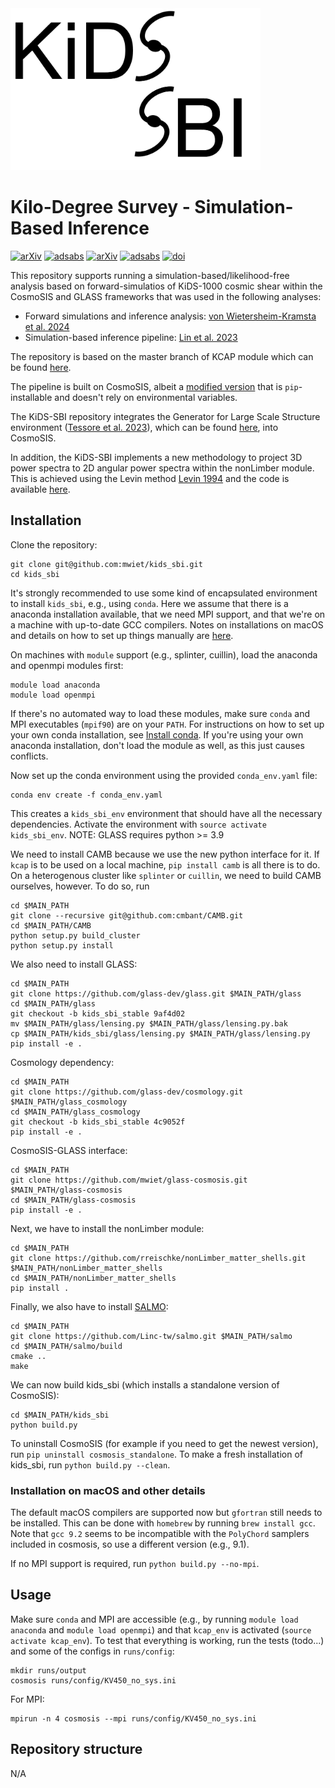 <img src="KiDS_SBI_logo.png" width="400" />

# Kilo-Degree Survey - Simulation-Based Inference
[![arXiv](https://img.shields.io/badge/arXiv-2404.15402-red)](https://arxiv.org/abs/2404.15402)
[![adsabs](https://img.shields.io/badge/2024arXiv240415402V-blueviolet)](https://ui.adsabs.harvard.edu/abs/2024arXiv240415402V/abstract)
[![arXiv](https://img.shields.io/badge/arXiv-2212.04521-red)](https://arxiv.org/abs/2212.04521)
[![adsabs](https://img.shields.io/badge/ads-2023MNRAS.524.6167L-blueviolet)](https://ui.adsabs.harvard.edu/abs/2023MNRAS.524.6167L/abstract)
[![doi](https://img.shields.io/badge/doi-10.1093%2Fmnras%2Fstad2262-blue)](https://doi.org/10.1093/mnras/stad2262)

This repository supports running a simulation-based/likelihood-free analysis based on forward-simulatios of KiDS-1000 cosmic shear within the CosmoSIS and GLASS frameworks that was used in the following analyses:
- Forward simulations and inference analysis: [von Wietersheim-Kramsta et al. 2024](https://arxiv.org/abs/2404.15402)
- Simulation-based inference pipeline: [Lin et al. 2023](https://arxiv.org/abs/2212.04521)

The repository is based on the master branch of KCAP module which can be found [here](https://github.com/KiDS-WL/kcap).

The pipeline is built on CosmoSIS, albeit a [modified version](https://bitbucket.org/tilmantroester/cosmosis/src/kcap/) that is `pip`-installable and doesn't rely on environmental variables.

The KiDS-SBI repository integrates the Generator for Large Scale Structure environment ([Tessore et al. 2023](https://arxiv.org/abs/2302.01942)), which can be found [here](https://github.com/glass-dev/glass), into CosmoSIS.

In addition, the KiDS-SBI implements a new methodology to project 3D power spectra to 2D angular power spectra within the nonLimber module. This is achieved using the Levin method [Levin 1994](https://www.sciencedirect.com/science/article/pii/0377042794001189) and the code is available [here](https://github.com/rreischke/nonLimber_max).

## Installation

Clone the repository:
```
git clone git@github.com:mwiet/kids_sbi.git
cd kids_sbi
```

It's strongly recommended to use some kind of encapsulated environment to install `kids_sbi`, e.g., using `conda`. Here we assume that there is a anaconda installation available, that we need MPI support, and that we're on a machine with up-to-date GCC compilers. Notes on installations on macOS and details on how to set up things manually are [here](#installation-on-macos-and-other-details).

On machines with `module` support (e.g., splinter, cuillin), load the anaconda and openmpi modules first:
```
module load anaconda
module load openmpi
```
If there's no automated way to load these modules, make sure `conda` and MPI executables (`mpif90`) are on your `PATH`. For instructions on how to set up your own conda installation, see [Install conda](#install-conda). If you're using your own anaconda installation, don't load the module as well, as this just causes conflicts.

Now set up the conda environment using the provided `conda_env.yaml` file:
```
conda env create -f conda_env.yaml
```
This creates a `kids_sbi_env` environment that should have all the necessary dependencies. Activate the environment with `source activate kids_sbi_env`. NOTE: GLASS requires python >= 3.9

We need to install CAMB because we use the new python interface for it. If `kcap` is to be used on a local machine, `pip install camb` is all there is to do. On a heterogenous cluster like `splinter` or `cuillin`, we need to build CAMB ourselves, however. To do so, run
```
cd $MAIN_PATH
git clone --recursive git@github.com:cmbant/CAMB.git
cd $MAIN_PATH/CAMB
python setup.py build_cluster
python setup.py install
```

We also need to install GLASS:

```
cd $MAIN_PATH
git clone https://github.com/glass-dev/glass.git $MAIN_PATH/glass
cd $MAIN_PATH/glass
git checkout -b kids_sbi_stable 9af4d02
mv $MAIN_PATH/glass/lensing.py $MAIN_PATH/glass/lensing.py.bak
cp $MAIN_PATH/kids_sbi/glass/lensing.py $MAIN_PATH/glass/lensing.py
pip install -e .
```
Cosmology dependency:
```
cd $MAIN_PATH
git clone https://github.com/glass-dev/cosmology.git $MAIN_PATH/glass_cosmology
cd $MAIN_PATH/glass_cosmology
git checkout -b kids_sbi_stable 4c9052f
pip install -e .
```
CosmoSIS-GLASS interface:
```
cd $MAIN_PATH
git clone https://github.com/mwiet/glass-cosmosis.git $MAIN_PATH/glass-cosmosis
cd $MAIN_PATH/glass-cosmosis
pip install -e .
```

Next, we have to install the nonLimber module:

```
cd $MAIN_PATH
git clone https://github.com/rreischke/nonLimber_matter_shells.git $MAIN_PATH/nonLimber_matter_shells
cd $MAIN_PATH/nonLimber_matter_shells
pip install .
```

Finally, we also have to install [SALMO](https://github.com/Linc-tw/salmo):

```
cd $MAIN_PATH
git clone https://github.com/Linc-tw/salmo.git $MAIN_PATH/salmo
cd $MAIN_PATH/salmo/build
cmake ..
make
```

We can now build kids_sbi (which installs a standalone version of CosmoSIS):
```
cd $MAIN_PATH/kids_sbi
python build.py
```

To uninstall CosmoSIS (for example if you need to get the newest version), run `pip uninstall cosmosis_standalone`. To make a fresh installation of kids_sbi, run `python build.py --clean`.

### Installation on macOS and other details

The default macOS compilers are supported now but `gfortran` still needs to be installed. This can be done with `homebrew` by running `brew install gcc`. Note that `gcc 9.2` seems to be incompatible with the `PolyChord` samplers included in cosmosis, so use a different version (e.g., 9.1).

If no MPI support is required, run `python build.py --no-mpi`.

## Usage

Make sure `conda` and MPI are accessible (e.g., by running `module load anaconda` and `module load openmpi`) and that `kcap_env` is activated (`source activate kcap_env`).
To test that everything is working, run the tests (todo...) and some of the configs in `runs/config`:
```
mkdir runs/output
cosmosis runs/config/KV450_no_sys.ini
```
For MPI:
```
mpirun -n 4 cosmosis --mpi runs/config/KV450_no_sys.ini
```

## Repository structure

N/A
